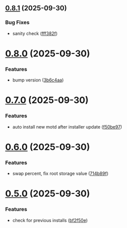 ## [0.8.1](https://github.com/phonevox/pmotd/compare/v0.8.0...v0.8.1) (2025-09-30)


### Bug Fixes

* sanity check ([fff382f](https://github.com/phonevox/pmotd/commit/fff382fba92924a90d7276372672eb6eb6b4a9a9))



# [0.8.0](https://github.com/phonevox/pmotd/compare/v0.7.0...v0.8.0) (2025-09-30)


### Features

* bump version ([3b6c4aa](https://github.com/phonevox/pmotd/commit/3b6c4aa519db224d7c0f409f7a8d6144af2794f9))



# [0.7.0](https://github.com/phonevox/pmotd/compare/v0.6.0...v0.7.0) (2025-09-30)


### Features

* auto install new motd after installer update ([f50be97](https://github.com/phonevox/pmotd/commit/f50be97fcf90c91140fd627b184602e2179f6cb9))



# [0.6.0](https://github.com/phonevox/pmotd/compare/v0.5.0...v0.6.0) (2025-09-30)


### Features

* swap percent, fix root storage value ([714b89f](https://github.com/phonevox/pmotd/commit/714b89fe0d0148ae88533a032aecee21fdef932c))



# [0.5.0](https://github.com/phonevox/pmotd/compare/v0.4.0...v0.5.0) (2025-09-30)


### Features

* check for previous installs ([bf2f50e](https://github.com/phonevox/pmotd/commit/bf2f50eaca33770a1f9dbfd96192b07d20891b78))



